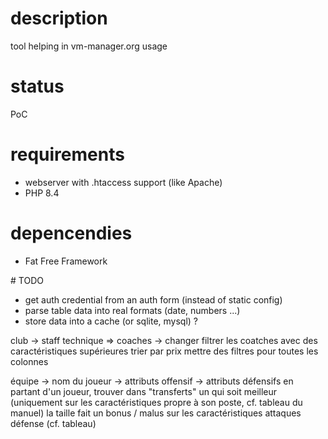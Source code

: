 # description
tool helping in vm-manager.org usage


# status
PoC


# requirements
- webserver with .htaccess support (like Apache)
- PHP 8.4


# depencendies
- Fat Free Framework


# TODO
- get auth credential from an auth form (instead of static config)
- parse table data into real formats (date, numbers ...)
- store data into a cache (or sqlite, mysql) ?



club -> staff technique => coaches
-> changer
filtrer les coatches avec des caractéristiques supérieures
trier par prix
mettre des filtres pour toutes les colonnes

équipe -> nom du joueur
	-> attributs offensif
	-> attributs défensifs
en partant d'un joueur, trouver dans "transferts" un qui soit meilleur (uniquement sur les caractéristiques propre à son poste, cf. tableau du manuel)
la taille fait un bonus / malus sur les caractéristiques attaques défense (cf. tableau)
